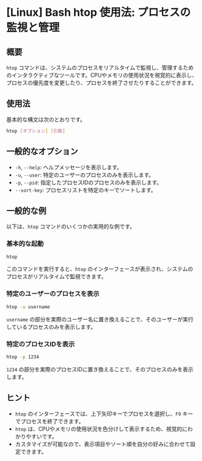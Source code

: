 # [Linux] Bash htop 使用法: プロセスの監視と管理

## 概要
`htop` コマンドは、システムのプロセスをリアルタイムで監視し、管理するためのインタラクティブなツールです。CPUやメモリの使用状況を視覚的に表示し、プロセスの優先度を変更したり、プロセスを終了させたりすることができます。

## 使用法
基本的な構文は次のとおりです。

```bash
htop [オプション] [引数]
```

## 一般的なオプション
- `-h`, `--help`: ヘルプメッセージを表示します。
- `-u`, `--user`: 特定のユーザーのプロセスのみを表示します。
- `-p`, `--pid`: 指定したプロセスIDのプロセスのみを表示します。
- `--sort-key`: プロセスリストを特定のキーでソートします。

## 一般的な例
以下は、`htop` コマンドのいくつかの実用的な例です。

### 基本的な起動
```bash
htop
```
このコマンドを実行すると、`htop` のインターフェースが表示され、システムのプロセスがリアルタイムで監視できます。

### 特定のユーザーのプロセスを表示
```bash
htop -u username
```
`username` の部分を実際のユーザー名に置き換えることで、そのユーザーが実行しているプロセスのみを表示します。

### 特定のプロセスIDを表示
```bash
htop -p 1234
```
`1234` の部分を実際のプロセスIDに置き換えることで、そのプロセスのみを表示します。

## ヒント
- `htop` のインターフェースでは、上下矢印キーでプロセスを選択し、`F9` キーでプロセスを終了できます。
- `htop` は、CPUやメモリの使用状況を色分けして表示するため、視覚的にわかりやすいです。
- カスタマイズが可能なので、表示項目やソート順を自分の好みに合わせて設定できます。